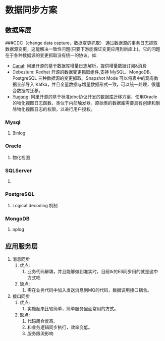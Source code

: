 # 数据同步方案
## 数据库层
###CDC（change data capture，数据变更抓取）
通过数据源的事务日志抓取数据源变更，这能解决一致性问题(只要下游能保证变更应用到新库上)。它的问题在于各种数据源的变更抓取没有统一的协议。如:
- [Canal](https://github.com/alibaba/canal/wiki): 阿里开源的基于数据库增量日志解析，提供增量数据订阅&消费
- Debezium: Redhat 开源的数据变更抓取组件,支持 MySQL、MongoDB、PostgreSQL 三种数据源的变更抓取。Snapshot Mode 可以将表中的现有数据全部导入 Kafka，并且全量数据与增量数据形式一致，可以统一处理，很适合数据库迁移。
- [Yugong](https://github.com/alibaba/yugong/releases): 阿里开源的基于标准jdbc协议开发的数据库迁移方案，使用Oracle的物化视图日志函数，类似于内部触发器。原始表的数据库需要具有创建和删除物化视图日志的权限，以进行用户授权。
### Mysql
1. Binlog

### Oracle
1. 物化视图

### SQLServer
1. 
### PostgreSQL
1. Logical decoding 机制

### MongoDB
1. oplog

## 应用服务层
1. 消息同步
    1. 优点: 
        1. 业务代码解耦，并且能够做到准实时。目前tk的ES同步用的就是这中方式吧
    2. 缺点:
        1. 需在业务代码中加入发送消息到MQ的代码，数据调用接口耦合。
2. 接口同步
    1. 优点: 
        1. 实施起来比较简单，简单服务里面常用的方式。
    2. 缺点:
        1. 代码耦合度高。
        2. 和业务逻辑同步执行，效率变低。
        3. 服务限流影响
    